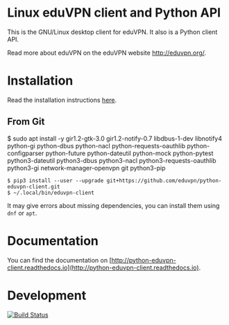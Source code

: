 
Linux eduVPN client and Python API
==================================

This is the GNU/Linux desktop client for eduVPN. It also is a Python client API.

Read more about eduVPN on the eduVPN website http://eduvpn.org/.

Installation
============

Read the installation instructions [here](http://python-eduvpn-client.readthedocs.io/en/latest/introduction.html#installation).

## From Git
$ sudo apt install -y gir1.2-gtk-3.0 gir1.2-notify-0.7 libdbus-1-dev libnotify4 python-gi python-dbus python-nacl python-requests-oauthlib python-configparser python-future python-dateutil python-mock python-pytest python3-dateutil python3-dbus python3-nacl python3-requests-oauthlib python3-gi network-manager-openvpn git python3-pip

    $ pip3 install --user --upgrade git+https://github.com/eduvpn/python-eduvpn-client.git
    $ ~/.local/bin/eduvpn-client

It may give errors about missing dependencies, you can install them using `dnf` 
or `apt`.

Documentation
=============

You can find the documentation on [http://python-eduvpn-client.readthedocs.io](http://python-eduvpn-client.readthedocs.io).

Development
===========

[![Build Status](https://travis-ci.org/eduvpn/python-eduvpn-client.svg?branch=master)](https://travis-ci.org/eduvpn/python-eduvpn-client)
